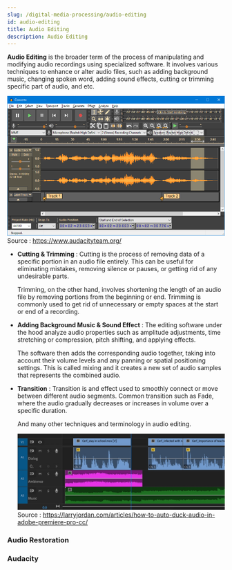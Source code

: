 ```yaml
---
slug: /digital-media-processing/audio-editing
id: audio-editing
title: Audio Editing
description: Audio Editing
---
```


**Audio Editing** is the broader term of the process of manipulating and modifying audio recordings using specialized software. It involves various techniques to enhance or alter audio files, such as adding background music, changing spoken word, adding sound effects, cutting or trimming specific part of audio, and etc.

![An audio editing software](./audio-editor.png)  
Source : https://www.audacityteam.org/

- **Cutting & Trimming** : Cutting is the process of removing data of a specific portion in an audio file entirely. This can be useful for eliminating mistakes, removing silence or pauses, or getting rid of any undesirable parts.

  Trimming, on the other hand, involves shortening the length of an audio file by removing portions from the beginning or end. Trimming is commonly used to get rid of unnecessary or empty spaces at the start or end of a recording.

- **Adding Background Music & Sound Effect** : The editing software under the hood analyze audio properties such as amplitude adjustments, time stretching or compression, pitch shifting, and applying effects.

  The software then adds the corresponding audio together, taking into account their volume levels and any panning or spatial positioning settings. This is called mixing and it creates a new set of audio samples that represents the combined audio.

- **Transition** : Transition is and effect used to smoothly connect or move between different audio segments. Common transition such as Fade, where the audio gradually decreases or increases in volume over a specific duration.

  And many other techniques and terminology in audio editing.

  ![Adding ambience and background music in a video editor software](./adding-sound-editing.png)  
   Source : https://larryjordan.com/articles/how-to-auto-duck-audio-in-adobe-premiere-pro-cc/

### Audio Restoration

### Audacity
